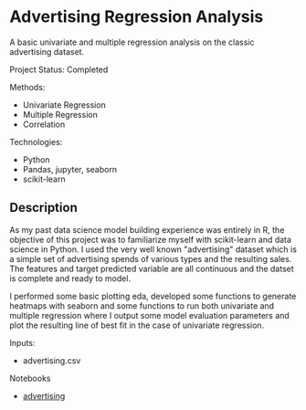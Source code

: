 # Advertising Regression Analysis
A basic univariate and multiple regression analysis on the classic advertising dataset.

Project Status: Completed

Methods:
* Univariate Regression
* Multiple Regression
* Correlation

Technologies:
* Python
* Pandas, jupyter, seaborn
* scikit-learn

## Description

As my past data science model building experience was entirely in R, the objective of this project was to familiarize myself with scikit-learn and data science in Python. I used the very well known "advertising" dataset which is a simple set of advertising spends of various types and the resulting sales. The features and target predicted variable are all continuous and the datset is complete and ready to model.

I performed some basic plotting eda, developed some functions to generate heatmaps with seaborn and some functions to run both univariate and multiple regression where I output some model evaluation parameters and plot the resulting line of best fit in the case of univariate regression.

Inputs:
* advertising.csv

Notebooks
* [advertising](https://github.com/mmollico/advertising-regression-analysis/blob/main/advertising.ipynb)

